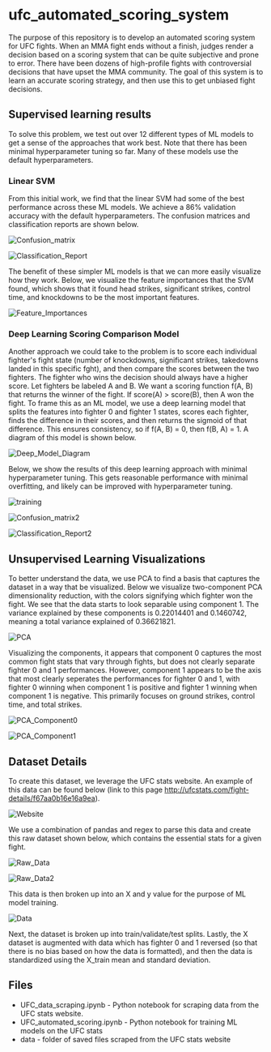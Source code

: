 # ufc_automated_scoring_system

The purpose of this repository is to develop an automated scoring system for UFC fights. When an MMA fight ends without a finish, judges render a decision based on a scoring system that can be quite subjective and prone to error. There have been dozens of high-profile fights with controversial decisions that have upset the MMA community. The goal of this system is to learn an accurate scoring strategy, and then use this to get unbiased fight decisions.

## Supervised learning results

To solve this problem, we test out over 12 different types of ML models to get a sense of the approaches that work best. Note that there has been minimal hyperparameter tuning so far. Many of these models use the default hyperparameters.  

### Linear SVM 

From this initial work, we find that the linear SVM had some of the best performance across these ML models. We achieve a 86% validation accuracy with the default hyperparameters. The confusion matrices and classification reports are shown below.

![Confusion_matrix](https://user-images.githubusercontent.com/26510814/115918527-785fe980-a42c-11eb-9a20-2f0672a034e7.png)

![Classification_Report](https://user-images.githubusercontent.com/26510814/115918533-7a29ad00-a42c-11eb-8948-3ee57b3a5e22.png)

The benefit of these simpler ML models is that we can more easily visualize how they work. Below, we visualize the feature importances that the SVM found, which shows that it found head strikes, significant strikes, control time, and knockdowns to be the most important features.

![Feature_Importances](https://user-images.githubusercontent.com/26510814/115918513-7564f900-a42c-11eb-9223-3c8eb548b63b.png)


### Deep Learning Scoring Comparison Model

Another approach we could take to the problem is to score each individual fighter's fight state (number of knockdowns, significant strikes, takedowns landed in this specific fght), and then compare the scores between the two fighters. The fighter who wins the decision should always have a higher score. Let fighters be labeled A and B. We want a scoring function f(A, B) that returns the winner of the fight. If score(A) > score(B), then A won the fight. To frame this as an ML model, we use a deep learning model that splits the features into fighter 0 and fighter 1 states, scores each fighter, finds the difference in their scores, and then returns the sigmoid of that difference. This ensures consistency, so if f(A, B) = 0, then f(B, A) = 1. A diagram of this model is shown below.

![Deep_Model_Diagram](https://user-images.githubusercontent.com/26510814/115918762-c543c000-a42c-11eb-9136-66c7cccdf5e3.png)

Below, we show the results of this deep learning approach with minimal hyperparameter tuning. This gets reasonable performance with minimal overfitting, and likely can be improved with hyperparameter tuning.

![training](https://user-images.githubusercontent.com/26510814/115920683-6469b700-a42f-11eb-8c92-0a1d9b804b2c.png)

![Confusion_matrix2](https://user-images.githubusercontent.com/26510814/115920690-66337a80-a42f-11eb-83a7-a02d015c1f24.png)

![Classification_Report2](https://user-images.githubusercontent.com/26510814/115920694-67fd3e00-a42f-11eb-912c-db7a155fc9e6.png)


## Unsupervised Learning Visualizations

To better understand the data, we use PCA to find a basis that captures the dataset in a way that be visualized. Below we visualize two-component PCA dimensionality reduction, with the colors signifying which fighter won the fight. We see that the data starts to look separable using component 1. The variance explained by these components is 0.22014401 and 0.1460742, meaning a total variance explained of 0.36621821. 

![PCA](https://user-images.githubusercontent.com/26510814/115918540-7d249d80-a42c-11eb-99a1-7163e95fae96.png)

Visualizing the components, it appears that component 0 captures the most common fight stats that vary through fights, but does not clearly separate fighter 0 and 1 performances. However, component 1 appears to be the axis that most clearly seperates the performances for fighter 0 and 1, with fighter 0 winning when component 1 is positive and fighter 1 winning when component 1 is negative. This primarily focuses on ground strikes, control time, and total strikes.

![PCA_Component0](https://user-images.githubusercontent.com/26510814/115918548-7e55ca80-a42c-11eb-9fd9-cc451349a58f.png)

![PCA_Component1](https://user-images.githubusercontent.com/26510814/115918555-801f8e00-a42c-11eb-89e9-ebcde0ffeade.png)

## Dataset Details

To create this dataset, we leverage the UFC stats website. An example of this data can be found below (link to this page http://ufcstats.com/fight-details/f67aa0b16e16a9ea).

![Website](https://user-images.githubusercontent.com/26510814/115918749-c117a280-a42c-11eb-95a9-da53d1d0e14a.png)

We use a combination of pandas and regex to parse this data and create this raw dataset shown below, which contains the essential stats for a given fight.

![Raw_Data](https://user-images.githubusercontent.com/26510814/115918746-bfe67580-a42c-11eb-8338-4046adb24d90.png)

![Raw_Data2](https://user-images.githubusercontent.com/26510814/115918754-c2e16600-a42c-11eb-9d39-9a71d52401d0.png)

This data is then broken up into an X and y value for the purpose of ML model training.

![Data](https://user-images.githubusercontent.com/26510814/115918759-c4129300-a42c-11eb-948e-46afd403d314.png)

Next, the dataset is broken up into train/validate/test splits. Lastly, the X dataset is augmented with data which has fighter 0 and 1 reversed (so that there is no bias based on how the data is formatted), and then the data is standardized using the X_train mean and standard deviation.

## Files

* UFC_data_scraping.ipynb - Python notebook for scraping data from the UFC stats website.
* UFC_automated_scoring.ipynb - Python notebook for training ML models on the UFC stats
* data - folder of saved files scraped from the UFC stats website



